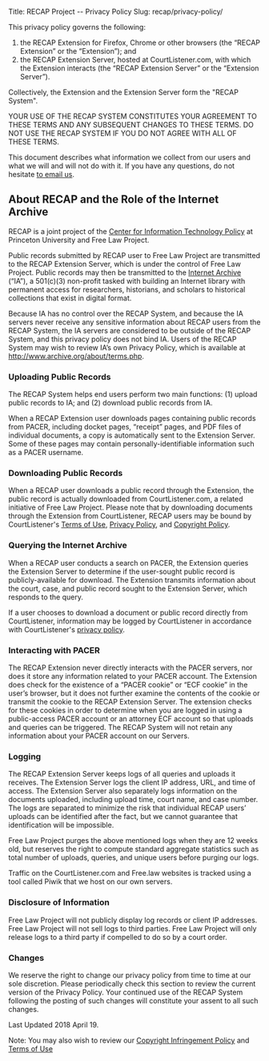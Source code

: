 Title: RECAP Project -- Privacy Policy
Slug: recap/privacy-policy/


This privacy policy governs the following: 

1. the RECAP Extension for Firefox, Chrome or other browsers (the “RECAP Extension” or the “Extension”); and
2. the RECAP Extension Server, hosted at CourtListener.com, with which the Extension interacts (the “RECAP Extension Server” or the “Extension Server”). 

Collectively, the Extension and the Extension Server form the "RECAP System".

YOUR USE OF THE RECAP SYSTEM CONSTITUTES YOUR AGREEMENT TO THESE TERMS AND ANY SUBSEQUENT CHANGES TO THESE TERMS. DO NOT USE THE RECAP SYSTEM IF YOU DO NOT AGREE WITH ALL OF THESE TERMS.

This document describes what information we collect from our users and what we will and will not do with it. If you have any questions, do not hesitate [to email us][c].



## About RECAP and the Role of the Internet Archive

RECAP is a joint project of the [Center for Information Technology Policy][citp] at Princeton University and Free Law Project.

Public records submitted by RECAP user to Free Law Project are transmitted to the RECAP Extension Server, which is under the control of Free Law Project. Public records may then be transmitted to the [Internet Archive](http://www.archive.org/) (“IA”), a 501(c)(3) non-profit tasked with building an Internet library with permanent access for researchers, historians, and scholars to historical collections that exist in digital format.

Because IA has no control over the RECAP System, and because the IA servers never receive any sensitive information about RECAP users from the RECAP System, the IA servers are considered to be outside of the RECAP System, and this privacy policy does not bind IA. Users of the RECAP System may wish to review IA’s own Privacy Policy, which is available at <http://www.archive.org/about/terms.php>.


### Uploading Public Records

The RECAP System helps end users perform two main functions: (1) upload public records to IA; and (2) download public records from IA.

When a RECAP Extension user downloads pages containing public records from PACER, including docket pages, “receipt” pages, and PDF files of individual documents, a copy is automatically sent to the Extension Server. Some of these pages may contain personally-identifiable information such as a PACER username.


### Downloading Public Records

When a RECAP user downloads a public record through the Extension, the public record is actually downloaded from CourtListener.com, a related initiative of Free Law Project. Please note that by downloading documents through the Extension from CourtListener, RECAP users may be bound by CourtListener's [Terms of Use][cl-tos], [Privacy Policy][cl-pp], and [Copyright Policy][copyright].


### Querying the Internet Archive

When a RECAP user conducts a search on PACER, the Extension queries the Extension Server to determine if the user-sought public record is publicly-available for download. The Extension transmits information about the court, case, and public record sought to the Extension Server, which responds to the query.

If a user chooses to download a document or public record directly from CourtListener, information may be logged by CourtListener in accordance with CourtListener's [privacy policy][cl-pp].


### Interacting with PACER

The RECAP Extension never directly interacts with the PACER servers, nor does it store any information related to your PACER account. The Extension does check for the existence of a “PACER cookie” or “ECF cookie” in the user’s browser, but it does not further examine the contents of the cookie or transmit the cookie to the RECAP Extension Server. The extension checks for these cookies in order to determine when you are logged in using a public-access PACER account or an attorney ECF account so that uploads and queries can be triggered. The RECAP System will not retain any information about your PACER account on our Servers.


### Logging

The RECAP Extension Server keeps logs of all queries and uploads it receives. The Extension Server logs the client IP address, URL, and time of access. The Extension Server also separately logs information on the documents uploaded, including upload time, court name, and case number. The logs are separated to minimize the risk that individual RECAP users’ uploads can be identified after the fact, but we cannot guarantee that identification will be impossible.

Free Law Project purges the above mentioned logs when they are 12 weeks old, but reserves the right to compute standard aggregate statistics such as total number of uploads, queries, and unique users before purging our logs.

Traffic on the CourtListener.com and Free.law websites is tracked using a tool called Piwik that we host on our own servers. 


### Disclosure of Information

Free Law Project will not publicly display log records or client IP addresses. Free Law Project will not sell logs to third parties. Free Law Project will only release logs to a third party if compelled to do so by a court order.

### Changes

We reserve the right to change our privacy policy from time to time at our sole discretion. Please periodically check this section to review the current version of the Privacy Policy. Your continued use of the RECAP System following the posting of such changes will constitute your assent to all such changes.

Last Updated 2018 April 19.

Note: You may also wish to review our [Copyright Infringement Policy]({filename}/pages/recap/dmca.md) and [Terms of Use]({filename}/pages/recap/tos.md)


[c]: {filename}/pages/contact.md
[cl-tos]: https://www.courtlistener.com/terms/
[cl-pp]: https://www.courtlistener.com/terms/#privacy
[copyright]: https://www.courtlistener.com/terms/#copyright
[citp]: https://citp.princeton.edu
